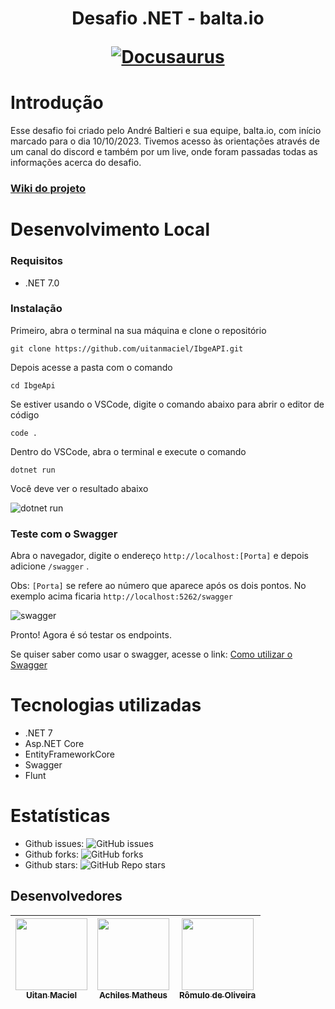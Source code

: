 <h1 align="center">
  <p align="center">Desafio .NET - balta.io</p>
  <a href="#"><img src="https://media-exp1.licdn.com/dms/image/D4D0BAQH-vepcEyn7eg/company-logo_200_200/0/1664892611523?e=2147483647&v=beta&t=sIwryTq8oyuFMs1SOzexQ4eDTCrsPjzSmErmL_Buc2E" alt="Docusaurus"></a>
</h1>

# Introdução

Esse desafio foi criado pelo André Baltieri e sua equipe, balta.io, com início marcado para o dia 10/10/2023. Tivemos acesso às orientações através de um canal do discord e também por um live, onde foram passadas todas as informações acerca do desafio.

### [Wiki do projeto](https://github.com/uitanmaciel/IbgeAPI/wiki/01.-Home)

# Desenvolvimento Local

### Requisitos

- .NET 7.0

### Instalação

Primeiro, abra o terminal na sua máquina e clone o repositório

    git clone https://github.com/uitanmaciel/IbgeAPI.git

Depois acesse a pasta com o comando

    cd IbgeApi

Se estiver usando o VSCode, digite o comando abaixo para abrir o editor de código

    code .

Dentro do VSCode, abra o terminal e execute o comando

    dotnet run

Você deve ver o resultado abaixo

![dotnet run](https://github.com/uitanmaciel/IbgeAPI/assets/62624017/0bccc72e-3257-4b9f-b859-fbb54fa61876)

### Teste com o Swagger

Abra o navegador, digite o endereço `http://localhost:[Porta]` e depois adicione `/swagger` .

Obs: `[Porta]` se refere ao número que aparece após os dois pontos. No exemplo acima ficaria `http://localhost:5262/swagger`

![swagger](https://github.com/uitanmaciel/IbgeAPI/assets/62624017/d90ea719-1e00-4142-9aeb-fe8d3e299c36)

Pronto! Agora é só testar os endpoints.

Se quiser saber como usar o swagger, acesse o link: [Como utilizar o Swagger](https://appmaster.io/university/pt/tutorials/endpoints/o-que-e-e-como-utiliza-lo)

# Tecnologias utilizadas

- .NET 7
- Asp.NET Core
- EntityFrameworkCore
- Swagger
- Flunt

# Estatísticas

- Github issues: ![GitHub issues](https://img.shields.io/github/issues/uitanmaciel/IbgeAPI)
- Github forks: ![GitHub forks](https://img.shields.io/github/forks/uitanmaciel/IbgeApi)
- Github stars: ![GitHub Repo stars](https://img.shields.io/github/stars/uitanmaciel/IbgeApi)

## Desenvolvedores

| [<img src="https://avatars.githubusercontent.com/u/25512424?v=4" width=115><br><sub>Uitan Maciel</sub>](https://github.com/uitanmaciel) | [<img src="https://avatars.githubusercontent.com/u/62624017?v=4" width=115><br><sub>Achiles Matheus</sub>](https://github.com/achilesmatheus) | [<img src="https://avatars.githubusercontent.com/u/100490822?v=4" width=115><br><sub>Rômulo de Oliveira</sub>](https://github.com/romulodeoliveira) |
| :-------------------------------------------------------------------------------------------------------------------------------------: | :-------------------------------------------------------------------------------------------------------------------------------------------: | :-------------------------------------------------------------------------------------------------------------------------------------------------: |
